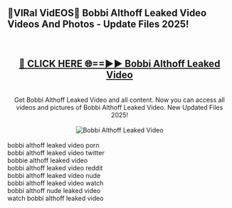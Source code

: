 <h2>🔴VIRal VidEOS🔴 Bobbi Althoff Leaked Video Videos And Photos - Update Files 2025!</h2>
<br>
<div align="center">
<h2><a href="https://virallinks.top/odZfE0" rel="nofollow">🔴 CLICK HERE 🌐==►► Bobbi Althoff Leaked Video</a></h2>
<br>
Get Bobbi Althoff Leaked Video and all content. Now you can access all videos and pictures of Bobbi Althoff Leaked Video. New Updated Files 2025!
<br>
<br>
<a href="https://virallinks.top/odZfE0" rel="nofollow" data-target="animated-image.originalLink"><img src="https://i.imgur.com/dJHk4Zq.gif)" alt="Bobbi Althoff Leaked Video" style="max-width: 100%; display: inline-block;" data-target="animated-image.originalImage"></a>
</div>
<br>
bobbi althoff leaked video porn<br>
bobbi althoff leaked video twitter<br>
bobbie althoff leaked video<br>
bobbi althoff leaked video reddit<br>
bobbi althoff leaked video nude<br>
bobbi althoff leaked video watch<br>
bobbi althoff nude leaked video<br>
watch bobbi althoff leaked video